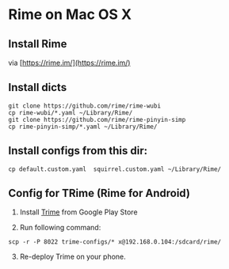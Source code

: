 # Rime on Mac OS X

## Install Rime

via [https://rime.im/](https://rime.im/)

## Install dicts

```
git clone https://github.com/rime/rime-wubi
cp rime-wubi/*.yaml ~/Library/Rime/
git clone https://github.com/rime/rime-pinyin-simp
cp rime-pinyin-simp/*.yaml ~/Library/Rime/
```

## Install configs from this dir:

```
cp default.custom.yaml  squirrel.custom.yaml ~/Library/Rime/
```

## Config for TRime (Rime for Android)

1. Install [Trime](https://play.google.com/store/apps/details?id=com.osfans.trime)
from Google Play Store

2. Run following command:

```
scp -r -P 8022 trime-configs/* x@192.168.0.104:/sdcard/rime/
```

3. Re-deploy Trime on your phone.
